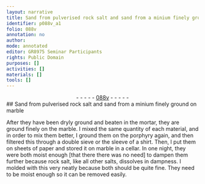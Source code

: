 ```yaml
---
layout: narrative
title: Sand from pulverised rock salt and sand from a minium finely ground on marble
identifier: p088v_a1
folio: 088v
annotation: no
author:
mode: annotated
editor: GR8975 Seminar Participants
rights: Public Domain
purposes: []
activities: []
materials: []
tools: []
---
```


 <div class="folio" align="center">- - - - - <a href="http://gallica.bnf.fr/ark:/12148/btv1b10500001g/f182.image" target="_blank">088v</a> - - - - - </div> 
## Sand from pulverised rock salt and sand from a minium finely ground on marble 

 
 After they have been dryly ground and beaten in the mortar, they are ground finely on the marble. I mixed the same quantity of each material, and in order to mix them better, I ground them on the porphyry again, and then filtered this through a double sieve or the sleeve of a shirt. Then, I put them on sheets of paper and stored it on marble in a cellar. In one night, they were both moist enough [that there there was no need] to dampen them further because rock salt, like all other salts, dissolves in dampness. I molded with this very neatly because both should be quite fine. They need to be moist enough so it can be removed easily. 
 